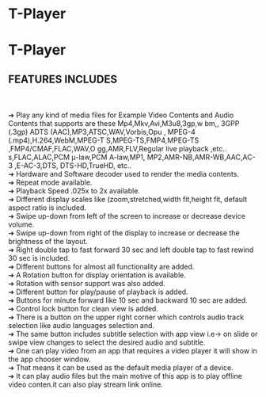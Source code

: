 # T-Player
<h1>T-Player</h1>
<h2>FEATURES INCLUDES</h2></br>
</br>➔ Play any kind of media files for Example
Video Contents and Audio Contents that supports are these
Mp4,Mkv,Avi,M3u8,3gp,w
bm,, 3GPP (.3gp)
ADTS
(AAC),MP3,ATSC,WAV,Vorbis,Opu
, MPEG-4
(.mp4),H.264,WebM,MPEG-T
S,MPEG-TS,FMP4,MPEG-TS
,FMP4/CMAF,FLAC,WAV,O
gg,AMR,FLV,Regular live
playback ,etc..
s,FLAC,ALAC,PCM μ-law,PCM
A-law,MP1,
MP2,AMR-NB,AMR-WB,AAC,AC-3
,E-AC-3,DTS, DTS-HD,TrueHD,
etc..
</br>➔ Hardware and Software decoder used to render the
media contents.
</br>➔ Repeat mode available.
</br>➔ Playback Speed .025x to 2x available.
</br>➔ Different display scales like (zoom,stretched,width
fit,height fit, default aspect ratio is included.
</br>➔ Swipe up-down from left of the screen to increase or
decrease device volume.
</br>➔ Swipe up-down from right of the display to increase or
decrease the brightness of the layout.
</br>➔ Right double tap to fast forward 30 sec and left double
tap to fast rewind 30 sec is included.
</br>➔ Different buttons for almost all functionality are added.
</br>➔ A Rotation button for display orientation is available.
</br>➔ Rotation with sensor support was also added.
</br>➔ Different button for play/pause of playback is added.
</br>➔ Buttons for minute forward like 10 sec and backward 10
sec are added.
</br>➔ Control lock button for clean view is added.
</br>➔ There is a button on the upper right corner which
controls audio track selection like audio languages
selection and.
</br>➔ The same button includes subtitle selection with app
view i.e-> on slide or swipe view changes to select the
desired audio and subtitle.
</br>➔ One can play video from an app that requires a video
player it will show in the app chooser window.
</br>➔ That means it can be used as the default media player
of a device.
</br>➔ It can play audio files but the main motive of this app is
to play offline video conten.it can also play stream link
online.
